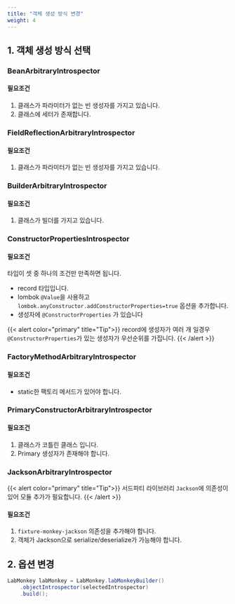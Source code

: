 ```yaml
---
title: "객체 생성 방식 변경"
weight: 4
---
```


## 1. 객체 생성 방식 선택
### BeanArbitraryIntrospector
#### 필요조건
1. 클래스가 파라미터가 없는 빈 생성자를 가지고 있습니다.
2. 클래스에 세터가 존재합니다.

### FieldReflectionArbitraryIntrospector
#### 필요조건
1. 클래스가 파라미터가 없는 빈 생성자를 가지고 있습니다.

### BuilderArbitraryIntrospector
#### 필요조건
1. 클래스가 빌더를 가지고 있습니다.

### ConstructorPropertiesIntrospector
#### 필요조건
타입이 셋 중 하나의 조건만 만족하면 됩니다.
* record 타입입니다.
* lombok `@Value`을 사용하고 `lombok.anyConstructor.addConstructorProperties=true` 옵션을 추가합니다.
* 생성자에 `@ConstructorProperties` 가 있습니다

{{< alert color="primary" title="Tip">}}
record에 생성자가 여러 개 일경우 `@ConstructorProperties`가 있는 생성자가 우선순위를 가집니다.
{{< /alert >}}

### FactoryMethodArbitraryIntrospector
#### 필요조건
* static한 팩토리 메서드가 있어야 합니다.

### PrimaryConstructorArbitraryIntrospector
#### 필요조건
1. 클래스가 코틀린 클래스 입니다.
2. Primary 생성자가 존재해야 합니다.

### JacksonArbitraryIntrospector
{{< alert color="primary" title="Tip">}}
서드파티 라이브러리 `Jackson`에 의존성이 있어 모듈 추가가 필요합니다.
{{< /alert >}}

#### 필요조건
1. `fixture-monkey-jackson` 의존성을 추가해야 합니다.
2. 객체가 Jackson으로 serialize/deserialize가 가능해야 합니다.

## 2. 옵션 변경
```java
LabMonkey labMonkey = LabMonkey.labMonkeyBuilder()
    .objectIntrospector(selectedIntrospector)
    .build();
```
